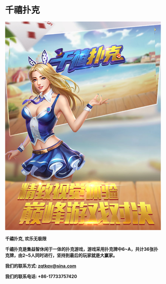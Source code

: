# 千禧扑克

![](PuuIP01.jpg)


**千禧扑克, 欢乐无极限** <br>

**千禧扑克是集益智休闲于一体的扑克游戏，游戏采用扑克牌中6~A，共计36张扑克牌，由2~5人同时进行，坚持到最后的玩家就是大赢家。** <br>

**我们的联系方式: zqtkqv@sina.com** <br>

**我们的联系电话: +86-17733757420** <br>
